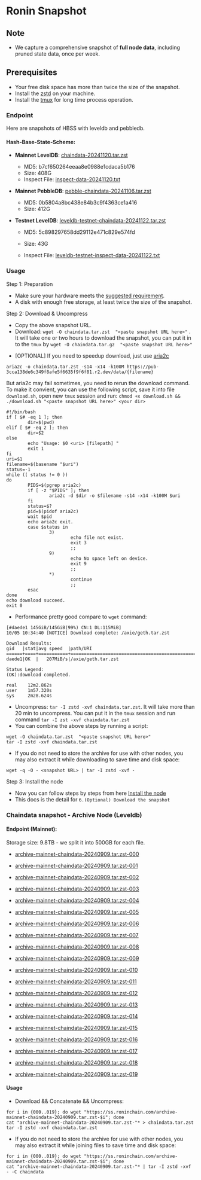 # Ronin Snapshot

## Note
- We capture a comprehensive snapshot of **full node data**, including pruned state data, once per week.

## Prerequisites
- Your free disk space has more than twice the size of the snapshot.
- Install the [zstd](https://github.com/facebook/zstd) on your machine.
- Install the [tmux](https://github.com/tmux/tmux/wiki/Installing) for long time process operation.


### Endpoint

Here are snapshots of HBSS with leveldb and pebbledb.

#### Hash-Base-State-Scheme:

- **Mainnet LevelDB**: [chaindata-20241120.tar.zst](https://pub-3cca138de6c349f8afe5f6635f9f6f81.r2.dev/data/chaindata-20241120.tar.zst)
  - MD5: b7cf650264eeaa8e0988e1cdaca5b176
  - Size: 408G
  - Inspect File: [inspect-data-20241120.txt](https://pub-3cca138de6c349f8afe5f6635f9f6f81.r2.dev/data/inspect-data-20241120.txt)

- **Mainnet PebbleDB**: [pebble-chaindata-20241106.tar.zst](https://pub-3cca138de6c349f8afe5f6635f9f6f81.r2.dev/data/pebble-chaindata-20241106.tar.zst)
  - MD5: 0b5804a8bc438e84b3c9f4363ce1a416
  - Size: 412G


- **Testnet LevelDB**: [leveldb-testnet-chaindata-20241122.tar.zst](https://pub-3cca138de6c349f8afe5f6635f9f6f81.r2.dev/data/leveldb-testnet-chaindata-20241122.tar.zst)
  - MD5: 5c898297658dd29112e471c829e574fd
  - Size: 43G

  - Inspect File: [leveldb-testnet-inspect-data-20241122.txt](https://pub-3cca138de6c349f8afe5f6635f9f6f81.r2.dev/data/leveldb-testnet-inspect-data-20241122.txt)
  



### Usage

Step 1: Preparation
- Make sure your hardware meets the [suggested requirement](https://docs.roninchain.com/docs/node-operators/mainnet/non-validator#install-the-node).
- A disk with enough free storage, at least twice the size of the snapshot.

Step 2: Download & Uncompress
- Copy the above snapshot URL.
- Download:  `wget -O chaindata.tar.zst  "<paste snapshot URL here>"` . It will take one or two hours to download the snapshot, you can put it in to the `tmux` by `wget -O chaindata.tar.gz  "<paste snapshot URL here>"`


* [OPTIONAL] If you need to speedup download, just use [aria2c](https://github.com/aria2/aria2)
```
aria2c -o chaindata.tar.zst -s14 -x14 -k100M https://pub-3cca138de6c349f8afe5f6635f9f6f81.r2.dev/data/{filename}
```

But aria2c may fail sometimes, you need to rerun the download command. To make it convient, you can use the following script, save it into file `download.sh`, open new `tmux` session and run: `chmod +x download.sh && ./download.sh "<paste snapshot URL here>" <your dir>`
```
#!/bin/bash
if [ $# -eq 1 ]; then
        dir=$(pwd)
elif [ $# -eq 2 ]; then
        dir=$2
else
        echo "Usage: $0 <uri> [filepath] "
        exit 1
fi
uri=$1
filename=$(basename "$uri")
status=-1
while (( status != 0 ))
do
        PIDS=$(pgrep aria2c)
        if [ -z "$PIDS" ]; then
                aria2c -d $dir -o $filename -s14 -x14 -k100M $uri
        fi
        status=$?
        pid=$(pidof aria2c)
        wait $pid
        echo aria2c exit.
        case $status in
                3)
                        echo file not exist.
                        exit 3
                        ;;
                9)
                        echo No space left on device.
                        exit 9
                        ;;
                *)
                        continue
                        ;;
        esac
done
echo download succeed.
exit 0
```

- Performance pretty good compare to `wget` command:

```
[#daede1 145GiB/145GiB(99%) CN:1 DL:115MiB]
10/05 10:34:40 [NOTICE] Download complete: /axie/geth.tar.zst

Download Results:
gid   |stat|avg speed  |path/URI
======+====+===========+=======================================================
daede1|OK  |   207MiB/s|/axie/geth.tar.zst

Status Legend:
(OK):download completed.

real    12m2.862s
user    1m57.320s
sys     2m28.624s
```

- Uncompress: `tar -I zstd -xvf chaindata.tar.zst`. It will take more than 20 min to uncompress. You can put it in the `tmux` session and run command `tar -I zst -xvf chaindata.tar.zst`
- You can combine the above steps by running a script:

```
wget -O chaindata.tar.zst  "<paste snapshot URL here>"
tar -I zstd -xvf chaindata.tar.zst
```


- If you do not need to store the archive for use with other nodes, you may also extract it while downloading to save time and disk space:
```
wget -q -O - <snapshot URL> | tar -I zstd -xvf -
```


Step 3: Install the node
- Now you can follow steps by steps from here [Install the node ](https://docs.roninchain.com/docs/node-operators/mainnet/non-validator#install-the-node)
- This docs is the detail for `6.(Optional) Download the snapshot`


### Chaindata snapshot - Archive Node (Leveldb)
#### Endpoint (Mainnet):

Storage size: 9.8TB - we split it into 500GB for each file.


- [archive-mainnet-chaindata-20240909.tar.zst-000](https://ss.roninchain.com/archive-mainnet-chaindata-20240909.tar.zst-000)

- [archive-mainnet-chaindata-20240909.tar.zst-001](https://ss.roninchain.com/archive-mainnet-chaindata-20240909.tar.zst-001)

- [archive-mainnet-chaindata-20240909.tar.zst-002](https://ss.roninchain.com/archive-mainnet-chaindata-20240909.tar.zst-002)

- [archive-mainnet-chaindata-20240909.tar.zst-003](https://ss.roninchain.com/archive-mainnet-chaindata-20240909.tar.zst-003)

- [archive-mainnet-chaindata-20240909.tar.zst-004](https://ss.roninchain.com/archive-mainnet-chaindata-20240909.tar.zst-004)

- [archive-mainnet-chaindata-20240909.tar.zst-005](https://ss.roninchain.com/archive-mainnet-chaindata-20240909.tar.zst-005)

- [archive-mainnet-chaindata-20240909.tar.zst-006](https://ss.roninchain.com/archive-mainnet-chaindata-20240909.tar.zst-006)

- [archive-mainnet-chaindata-20240909.tar.zst-007](https://ss.roninchain.com/archive-mainnet-chaindata-20240909.tar.zst-007)

- [archive-mainnet-chaindata-20240909.tar.zst-008](https://ss.roninchain.com/archive-mainnet-chaindata-20240909.tar.zst-008)

- [archive-mainnet-chaindata-20240909.tar.zst-009](https://ss.roninchain.com/archive-mainnet-chaindata-20240909.tar.zst-009)

- [archive-mainnet-chaindata-20240909.tar.zst-010](https://ss.roninchain.com/archive-mainnet-chaindata-20240909.tar.zst-010)

- [archive-mainnet-chaindata-20240909.tar.zst-011](https://ss.roninchain.com/archive-mainnet-chaindata-20240909.tar.zst-011)

- [archive-mainnet-chaindata-20240909.tar.zst-012](https://ss.roninchain.com/archive-mainnet-chaindata-20240909.tar.zst-012)

- [archive-mainnet-chaindata-20240909.tar.zst-013](https://ss.roninchain.com/archive-mainnet-chaindata-20240909.tar.zst-013)

- [archive-mainnet-chaindata-20240909.tar.zst-014](https://ss.roninchain.com/archive-mainnet-chaindata-20240909.tar.zst-014)

- [archive-mainnet-chaindata-20240909.tar.zst-015](https://ss.roninchain.com/archive-mainnet-chaindata-20240909.tar.zst-015)

- [archive-mainnet-chaindata-20240909.tar.zst-016](https://ss.roninchain.com/archive-mainnet-chaindata-20240909.tar.zst-016)

- [archive-mainnet-chaindata-20240909.tar.zst-017](https://ss.roninchain.com/archive-mainnet-chaindata-20240909.tar.zst-017)

- [archive-mainnet-chaindata-20240909.tar.zst-018](https://ss.roninchain.com/archive-mainnet-chaindata-20240909.tar.zst-018)

- [archive-mainnet-chaindata-20240909.tar.zst-019](https://ss.roninchain.com/archive-mainnet-chaindata-20240909.tar.zst-019)




#### Usage
- Download && Concatenate && Uncompress:

```shell
for i in {000..019}; do wget "https://ss.roninchain.com/archive-mainnet-chaindata-20240909.tar.zst-$i"; done
cat "archive-mainnet-chaindata-20240909.tar.zst-"* > chaindata.tar.zst
tar -I zstd -xvf chaindata.tar.zst
```

- If you do not need to store the archive for use with other nodes, you may also extract it while joining files to save time and disk space:

```shell
for i in {000..019}; do wget "https://ss.roninchain.com/archive-mainnet-chaindata-20240909.tar.zst-$i"; done
cat "archive-mainnet-chaindata-20240909.tar.zst-"* | tar -I zstd -xvf - -C chaindata
```

